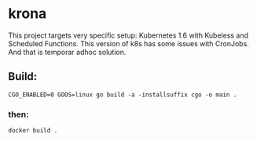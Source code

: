 # krona
This project targets very specific setup: Kubernetes 1.6 with Kubeless and Scheduled Functions. This version of k8s has some issues with CronJobs. And that is temporar adhoc solution.

## Build:
`CGO_ENABLED=0 GOOS=linux go build -a -installsuffix cgo -o main .`
### then:
`docker build .`
